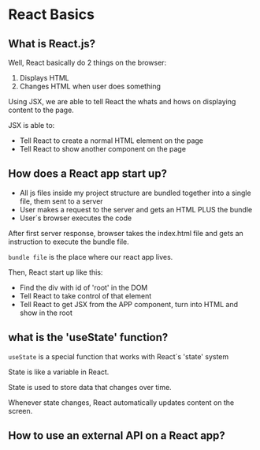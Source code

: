 # React Basics

## What is React.js?

Well, React basically do 2 things on the browser:

1. Displays HTML
2. Changes HTML when user does something

Using JSX, we are able to tell React the whats and hows on displaying content to the page.

JSX is able to:
- Tell React to create a normal HTML element on the page
- Tell React to show another component on the page

## How does a React app start up?

- All js files inside my project structure are bundled together into a single file, them sent to a server
- User makes a request to the server and gets an HTML PLUS the bundle
- User´s browser executes the code

After first server response, browser takes the index.html file and gets an instruction to execute the bundle file.

`bundle file` is the place where our react app lives.

Then, React start up like this:

- Find the div with id of 'root' in the DOM
- Tell React to take control of that element
- Tell React to get JSX from the APP component, turn into HTML and show in the root

## what is the 'useState' function?

`useState` is a special function that works with React´s 'state' system

State is like a variable in React.

State is used to store data that changes over time.

Whenever state changes, React automatically updates content on the screen.

## How to use an external API on a React app?

